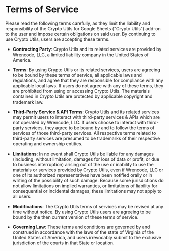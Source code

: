 # Terms of Service

Please read the following terms carefully, as they limit the liability and responsibility of the Crypto Utils for Google Sheets ("Crypto Utils") add-on to the user and impose certain obligations on said user. By continuing to use Crypto Utils, users are accepting these terms.

* **Contracting Party**: Crypto Utils and its related services are provided by Wrencode, LLC, a limited liability company in the United States of America.

* **Terms**: By using Crypto Utils or its related services, users are agreeing to be bound by these terms of service, all applicable laws and regulations, and agree that they are responsible for compliance with any applicable local laws. If users do not agree with any of these terms, they are prohibited from using or accessing Crypto Utils. The materials contained in Crypto Utils are protected by applicable copyright and trademark law.

* **Third-Party Service & API Terms**: Crypto Utils and its related services may permit users to interact with third-party services & APIs which are not operated by Wrencode, LLC. If users choose to interact with third-party services, they agree to be bound by and to follow the terms of services of those third-party services. All respective terms related to third-party services are presumed to be trademarks of their respective operating and ownership entities.

* **Limitations**: In no event shall Crypto Utils be liable for any damages (including, without limitation, damages for loss of data or profit, or due to business interruption) arising out of the use or inability to use the materials or services provided by Crypto Utils, even if Wrencode, LLC or one of its authorized representatives have been notified orally or in writing of the possibility of such damage. Because some jurisdictions do not allow limitations on implied warranties, or limitations of liability for consequential or incidental damages, these limitations may not apply to all users.

* **Modifications**: The Crypto Utils terms of services may be revised at any time without notice. By using Crypto Utils users are agreeing to be bound by the then current version of these terms of service.

* **Governing Law**: These terms and conditions are governed by and construed in accordance with the laws of the state of Virginia of the United States of America, and users irrevocably submit to the exclusive jurisdiction of the courts in that State or location.

